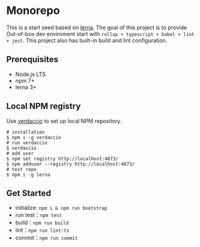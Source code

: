 # Monorepo
This is a start seed based on [lerna](https://github.com/lerna/lerna). The goal of this project is to provide Out-of-box dev enviroment start with `rollup + typescript + babel + lint + jest`. This project also has built-in build and lint configuration.

## Prerequisites
- Node.js LTS
- npm 7+
- lerna 3+

## Local NPM registry
Use [verdaccio](https://github.com/verdaccio/verdaccio) to set up local NPM repository.

```shell
# installation
$ npm i -g verdaccio
# run verdaccio
$ verdaccio
# add user
$ npm set registry http://localhost:4873/
$ npm adduser --registry http://localhost:4873/
# test repo
$ npm i -g lerna
```

## Get Started
- initialize: `npm i & npm run bootstrap`
- run test：`npm test`
- build：`npm run build`
- lint：`npm run lint:ts`
- commit：`npm run commit`
